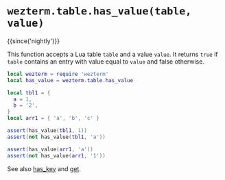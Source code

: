 # `wezterm.table.has_value(table, value)`

{{since('nightly')}}

This function accepts a Lua table `table` and a value `value`.
It returns `true` if `table` contains an entry with value equal to `value`
and false otherwise.

```lua
local wezterm = require 'wezterm'
local has_value = wezterm.table.has_value

local tbl1 = {
  a = 1,
  b = '2',
}
local arr1 = { 'a', 'b', 'c' }

assert(has_value(tbl1, 1))
assert(not has_value(tbl1, 'a'))

assert(has_value(arr1, 'a'))
assert(not has_value(arr1, '1'))
```

See also [has_key](has_key.md) and [get](get.md).
